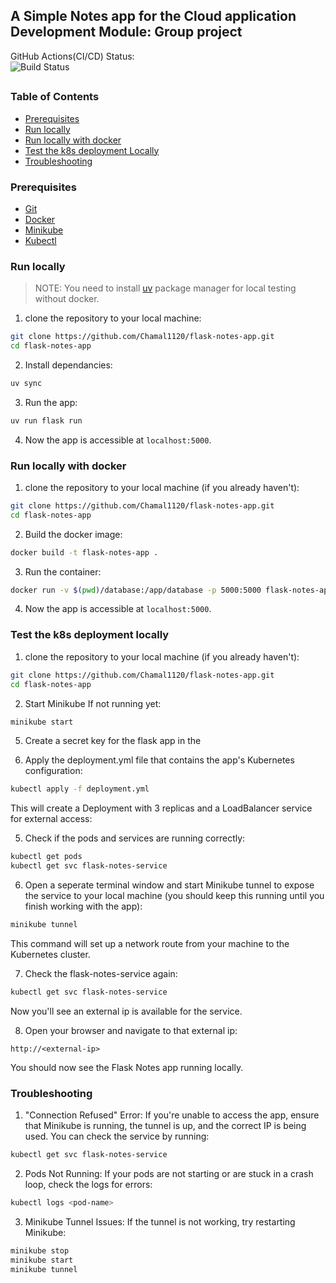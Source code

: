 ## A Simple Notes app for the Cloud application Development Module: Group project

GitHub Actions(CI/CD) Status: <br>
![Build Status](https://github.com/Chamal1120/flask-notes-app/actions/workflows/ci.yml/badge.svg)

##

### Table of Contents

- [Prerequisites](#prerequisites)
- [Run locally](#Run-locally)
- [Run locally with docker](#Run-locally-with-docker)
- [Test the k8s deployment Locally](#Test-the-k8s-deployment-locally)
- [Troubleshooting](#troubleshooting)

### Prerequisites

- [Git](https://git-scm.com/)
- [Docker](https://www.docker.com/get-started)
- [Minikube](https://minikube.sigs.k8s.io/docs/)
- [Kubectl](https://kubernetes.io/docs/tasks/tools/install-kubectl/)

### Run locally

> NOTE: You need to install [uv](https://docs.astral.sh/uv/) package manager for local testing without docker.

1. clone the repository to your local machine:

```bash
git clone https://github.com/Chamal1120/flask-notes-app.git
cd flask-notes-app
```

2. Install dependancies:

```bash
uv sync
```

3. Run the app:

```bash
uv run flask run
```

4. Now the app is accessible at `localhost:5000`.

### Run locally with docker

1. clone the repository to your local machine (if you already haven't):

```bash
git clone https://github.com/Chamal1120/flask-notes-app.git
cd flask-notes-app
```

2. Build the docker image:

```bash
docker build -t flask-notes-app .
```

3. Run the container:

```bash
docker run -v $(pwd)/database:/app/database -p 5000:5000 flask-notes-app
```

4. Now the app is accessible at `localhost:5000`.

### Test the k8s deployment locally

1. clone the repository to your local machine (if you already haven't):

```bash
git clone https://github.com/Chamal1120/flask-notes-app.git
cd flask-notes-app
```

2. Start Minikube If not running yet:
```bash
minikube start
```

5. Create a secret key for the flask app in the 

4. Apply the deployment.yml file that contains the app's Kubernetes configuration:

```bash
kubectl apply -f deployment.yml
```

This will create a Deployment with 3 replicas and a LoadBalancer service for external access:

5. Check if the pods and services are running correctly:

```bash
kubectl get pods
kubectl get svc flask-notes-service
```

6. Open a seperate terminal window and start Minikube tunnel to expose the service to your local machine (you should keep this running until you finish working with the app):

```bash
minikube tunnel
```

This command will set up a network route from your machine to the Kubernetes cluster.

7. Check the flask-notes-service again:

```bash
kubectl get svc flask-notes-service
```

Now you'll see an external ip is available for the service.

8. Open your browser and navigate to that external ip:

```
http://<external-ip>
```

You should now see the Flask Notes app running locally.

### Troubleshooting

1. "Connection Refused" Error: If you're unable to access the app, ensure that Minikube is running, the tunnel is up, and the correct IP is being used. You can check the service by running:

```bash
kubectl get svc flask-notes-service
```

2. Pods Not Running: If your pods are not starting or are stuck in a crash loop, check the logs for errors:

```bash
kubectl logs <pod-name>
```

3. Minikube Tunnel Issues: If the tunnel is not working, try restarting Minikube:

```bash
minikube stop
minikube start
minikube tunnel
```
